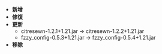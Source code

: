 - **新增**
- **修復**
- **更新**
  - citresewn-1.2.1+1.21.jar -> citresewn-1.2.2+1.21.jar
  - fzzy_config-0.5.3+1.21.jar -> fzzy_config-0.5.4+1.21.jar
- **移除**